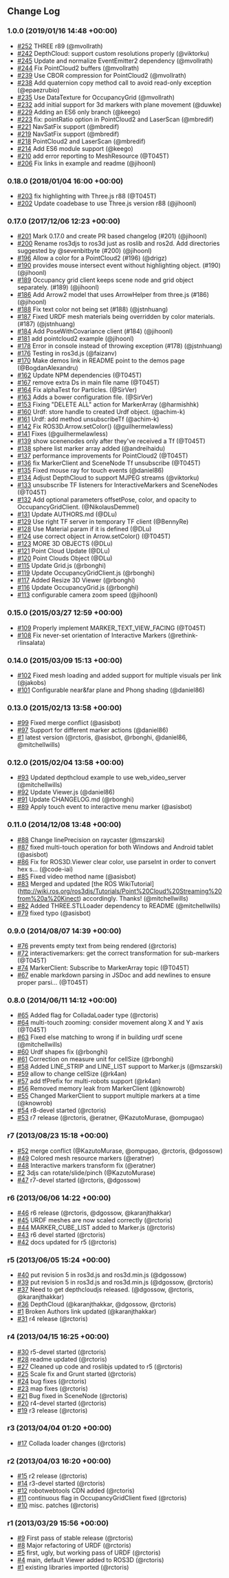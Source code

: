 ## Change Log

### 1.0.0 (2019/01/16 14:48 +00:00)
- [#252](https://github.com/RobotWebTools/ros3djs/pull/252) THREE r89 (@mvollrath)
- [#242](https://github.com/RobotWebTools/ros3djs/pull/242) DepthCloud: support custom resolutions properly (@viktorku)
- [#245](https://github.com/RobotWebTools/ros3djs/pull/245) Update and normalize EventEmitter2 dependency (@mvollrath)
- [#244](https://github.com/RobotWebTools/ros3djs/pull/244) Fix PointCloud2 buffers (@mvollrath)
- [#239](https://github.com/RobotWebTools/ros3djs/pull/239) Use CBOR compression for PointCloud2 (@mvollrath)
- [#238](https://github.com/RobotWebTools/ros3djs/pull/238) Add quaternion copy method call to avoid read-only exception (@epaezrubio)
- [#235](https://github.com/RobotWebTools/ros3djs/pull/235) Use DataTexture for OccupancyGrid (@mvollrath)
- [#232](https://github.com/RobotWebTools/ros3djs/pull/232) add initial support for 3d markers with plane movement (@duwke)
- [#229](https://github.com/RobotWebTools/ros3djs/pull/229) Adding an ES6 only branch (@keego)
- [#223](https://github.com/RobotWebTools/ros3djs/pull/223) fix: pointRatio option in PointCloud2 and LaserScan (@mbredif)
- [#221](https://github.com/RobotWebTools/ros3djs/pull/221) NavSatFix support (@mbredif)
- [#219](https://github.com/RobotWebTools/ros3djs/pull/219) NavSatFix support (@mbredif)
- [#218](https://github.com/RobotWebTools/ros3djs/pull/218) PointCloud2 and LaserScan (@mbredif)
- [#214](https://github.com/RobotWebTools/ros3djs/pull/214) Add ES6 module support (@keego)
- [#210](https://github.com/RobotWebTools/ros3djs/pull/210) add error reporting to MeshResource (@T045T)
- [#206](https://github.com/RobotWebTools/ros3djs/pull/206) Fix links in example and readme (@jihoonl)

### 0.18.0 (2018/01/04 16:00 +00:00)
- [#203](https://github.com/RobotWebTools/ros3djs/pull/203) fix highlighting with Three.js r88 (@T045T)
- [#202](https://github.com/RobotWebTools/ros3djs/pull/202) Update coadebase to use Three.js version r88 (@jihoonl)

### 0.17.0 (2017/12/06 12:23 +00:00)
- [#201](https://github.com/RobotWebTools/ros3djs/pull/201) Mark 0.17.0 and create PR based changelog (#201) (@jihoonl)
- [#200](https://github.com/RobotWebTools/ros3djs/pull/200) Rename ros3djs to ros3d just as roslib and ros2d. Add directories suggested by @sevenbitbyte (#200) (@jihoonl)
- [#196](https://github.com/RobotWebTools/ros3djs/pull/196) Allow a color for a PointCloud2 (#196) (@drigz)
- [#190](https://github.com/RobotWebTools/ros3djs/pull/190) provides mouse intersect event without highlighting object. (#190) (@jihoonl)
- [#189](https://github.com/RobotWebTools/ros3djs/pull/189) Occupancy grid client keeps scene node and grid object separately. (#189) (@jihoonl)
- [#186](https://github.com/RobotWebTools/ros3djs/pull/186) Add Arrow2 model that uses ArrowHelper from three.js (#186) (@jihoonl)
- [#188](https://github.com/RobotWebTools/ros3djs/pull/188) Fix text color not being set (#188) (@jstnhuang)
- [#187](https://github.com/RobotWebTools/ros3djs/pull/187) Fixed URDF mesh materials being overridden by color materials. (#187) (@jstnhuang)
- [#184](https://github.com/RobotWebTools/ros3djs/pull/184) Add PoseWithCovariance client (#184) (@jihoonl)
- [#181](https://github.com/RobotWebTools/ros3djs/pull/181) add pointcloud2 example (@jihoonl)
- [#178](https://github.com/RobotWebTools/ros3djs/pull/178) Error in console instead of throwing exception (#178) (@jstnhuang)
- [#176](https://github.com/RobotWebTools/ros3djs/pull/176) Testing in ros3d.js (@faizanv)
- [#170](https://github.com/RobotWebTools/ros3djs/pull/170) Make demos link in README point to the demos page (@BogdanAlexandru)
- [#162](https://github.com/RobotWebTools/ros3djs/pull/162) Update NPM dependencies (@T045T)
- [#167](https://github.com/RobotWebTools/ros3djs/pull/167) remove extra Ds in main file name (@T045T)
- [#164](https://github.com/RobotWebTools/ros3djs/pull/164) Fix alphaTest for Particles. (@SirVer)
- [#163](https://github.com/RobotWebTools/ros3djs/pull/163) Adds a bower configuration file. (@SirVer)
- [#153](https://github.com/RobotWebTools/ros3djs/pull/153) Fixing "DELETE ALL" action for MarkerArray (@harmishhk)
- [#160](https://github.com/RobotWebTools/ros3djs/pull/160) Urdf: store handle to created Urdf object. (@achim-k)
- [#161](https://github.com/RobotWebTools/ros3djs/pull/161) Urdf: add method unsubscribeTf (@achim-k)
- [#142](https://github.com/RobotWebTools/ros3djs/pull/142) Fix ROS3D.Arrow.setColor() (@guilhermelawless)
- [#141](https://github.com/RobotWebTools/ros3djs/pull/141) Fixes (@guilhermelawless)
- [#139](https://github.com/RobotWebTools/ros3djs/pull/139) show scenenodes only after they've received a Tf (@T045T)
- [#138](https://github.com/RobotWebTools/ros3djs/pull/138) sphere list marker array added (@andreihaidu)
- [#137](https://github.com/RobotWebTools/ros3djs/pull/137) performance improvements for PointCloud2 (@T045T)
- [#136](https://github.com/RobotWebTools/ros3djs/pull/136) fix MarkerClient and SceneNode Tf unsubscribe (@T045T)
- [#135](https://github.com/RobotWebTools/ros3djs/pull/135) Fixed mouse ray for touch events (@daniel86)
- [#134](https://github.com/RobotWebTools/ros3djs/pull/134) Adjust DepthCloud to support MJPEG streams (@viktorku)
- [#133](https://github.com/RobotWebTools/ros3djs/pull/133) unsubscribe TF listeners for InteractiveMarkers and SceneNodes (@T045T)
- [#132](https://github.com/RobotWebTools/ros3djs/pull/132) Add optional parameters offsetPose, color, and opacity to OccupancyGridClient. (@NikolausDemmel)
- [#131](https://github.com/RobotWebTools/ros3djs/pull/131) Update AUTHORS.md (@DLu)
- [#129](https://github.com/RobotWebTools/ros3djs/pull/129) Use right TF server in temporary TF client (@BennyRe)
- [#128](https://github.com/RobotWebTools/ros3djs/pull/128) Use Material param if it is defined (@DLu)
- [#124](https://github.com/RobotWebTools/ros3djs/pull/124) use correct object in Arrow.setColor() (@T045T)
- [#123](https://github.com/RobotWebTools/ros3djs/pull/123) MORE 3D OBJECTS (@DLu)
- [#121](https://github.com/RobotWebTools/ros3djs/pull/121) Point Cloud Update (@DLu)
- [#120](https://github.com/RobotWebTools/ros3djs/pull/120) Point Clouds Object (@DLu)
- [#115](https://github.com/RobotWebTools/ros3djs/pull/115) Update Grid.js (@rbonghi)
- [#119](https://github.com/RobotWebTools/ros3djs/pull/119) Update OccupancyGridClient.js (@rbonghi)
- [#117](https://github.com/RobotWebTools/ros3djs/pull/117) Added Resize 3D Viewer (@rbonghi)
- [#116](https://github.com/RobotWebTools/ros3djs/pull/116) Update OccupancyGrid.js (@rbonghi)
- [#113](https://github.com/RobotWebTools/ros3djs/pull/113) configurable camera zoom speed (@jihoonl)

### 0.15.0 (2015/03/27 12:59 +00:00)
- [#109](https://github.com/RobotWebTools/ros3djs/pull/109) Properly implement MARKER_TEXT_VIEW_FACING (@T045T)
- [#108](https://github.com/RobotWebTools/ros3djs/pull/108) Fix never-set orientation of Interactive Markers (@rethink-rlinsalata)

### 0.14.0 (2015/03/09 15:13 +00:00)
- [#102](https://github.com/RobotWebTools/ros3djs/pull/102) Fixed mesh loading and added support for multiple visuals per link (@jakobs)
- [#101](https://github.com/RobotWebTools/ros3djs/pull/101) Configurable near&far plane and Phong shading (@daniel86)

### 0.13.0 (2015/02/13 13:58 +00:00)
- [#99](https://github.com/RobotWebTools/ros3djs/pull/99) Fixed merge conflict (@asisbot)
- [#97](https://github.com/RobotWebTools/ros3djs/pull/97) Support for different marker actions (@daniel86)
- [#1](https://github.com/RobotWebTools/ros3djs/pull/1) latest version (@rctoris, @asisbot, @rbonghi, @daniel86, @mitchellwills)

### 0.12.0 (2015/02/04 13:58 +00:00)
- [#93](https://github.com/RobotWebTools/ros3djs/pull/93) Updated depthcloud example to use web_video_server (@mitchellwills)
- [#92](https://github.com/RobotWebTools/ros3djs/pull/92) Update Viewer.js (@daniel86)
- [#91](https://github.com/RobotWebTools/ros3djs/pull/91) Update CHANGELOG.md (@rbonghi)
- [#89](https://github.com/RobotWebTools/ros3djs/pull/89) Apply touch event to interactive menu marker (@asisbot)

### 0.11.0 (2014/12/08 13:48 +00:00)
- [#88](https://github.com/RobotWebTools/ros3djs/pull/88) Change linePrecision on raycaster (@mszarski)
- [#87](https://github.com/RobotWebTools/ros3djs/pull/87) fixed multi-touch operation for both Windows and Android tablet (@asisbot)
- [#86](https://github.com/RobotWebTools/ros3djs/pull/86) Fix for ROS3D.Viewer clear color, use parseInt in order to convert hex s... (@code-iai)
- [#85](https://github.com/RobotWebTools/ros3djs/pull/85) Fixed video method name (@asisbot)
- [#83](https://github.com/RobotWebTools/ros3djs/pull/83) Merged and updated [the ROS WikiTutorial] (http://wiki.ros.org/ros3djs/Tutorials/Point%20Cloud%20Streaming%20from%20a%20Kinect) accordingly. Thanks! (@mitchellwills)
- [#82](https://github.com/RobotWebTools/ros3djs/pull/82) Added THREE.STLLoader dependency to README (@mitchellwills)
- [#79](https://github.com/RobotWebTools/ros3djs/pull/79) fixed typo (@asisbot)

### 0.9.0 (2014/08/07 14:39 +00:00)
- [#76](https://github.com/RobotWebTools/ros3djs/pull/76) prevents empty text from being rendered (@rctoris)
- [#72](https://github.com/RobotWebTools/ros3djs/pull/72) interactivemarkers: get the correct transformation for sub-markers (@T045T)
- [#74](https://github.com/RobotWebTools/ros3djs/pull/74) MarkerClient: Subscribe to MarkerArray topic (@T045T)
- [#67](https://github.com/RobotWebTools/ros3djs/pull/67) enable markdown parsing in JSDoc and add newlines to ensure proper parsi... (@T045T)

### 0.8.0 (2014/06/11 14:12 +00:00)
- [#65](https://github.com/RobotWebTools/ros3djs/pull/65) Added flag for ColladaLoader type (@rctoris)
- [#64](https://github.com/RobotWebTools/ros3djs/pull/64) multi-touch zooming: consider movement along X and Y axis (@T045T)
- [#63](https://github.com/RobotWebTools/ros3djs/pull/63) Fixed else matching to wrong if in building urdf scene (@mitchellwills)
- [#60](https://github.com/RobotWebTools/ros3djs/pull/60) Urdf shapes fix (@rbonghi)
- [#61](https://github.com/RobotWebTools/ros3djs/pull/61) Correction on measure unit for cellSize (@rbonghi)
- [#58](https://github.com/RobotWebTools/ros3djs/pull/58) Added LINE_STRIP and LINE_LIST support to Marker.js (@mszarski)
- [#59](https://github.com/RobotWebTools/ros3djs/pull/59) allow to change cellSize (@rk4an)
- [#57](https://github.com/RobotWebTools/ros3djs/pull/57) add tfPrefix for multi-robots support (@rk4an)
- [#56](https://github.com/RobotWebTools/ros3djs/pull/56) Removed memory leak from MarkerClient (@knowrob)
- [#55](https://github.com/RobotWebTools/ros3djs/pull/55) Changed MarkerClient to support multiple markers at a time (@knowrob)
- [#54](https://github.com/RobotWebTools/ros3djs/pull/54) r8-devel started (@rctoris)
- [#53](https://github.com/RobotWebTools/ros3djs/pull/53) r7 release (@rctoris, @eratner, @KazutoMurase, @ompugao)

### r7 (2013/08/23 15:18 +00:00)
- [#52](https://github.com/RobotWebTools/ros3djs/pull/52) merge conflict (@KazutoMurase, @ompugao, @rctoris, @dgossow)
- [#49](https://github.com/RobotWebTools/ros3djs/pull/49) Colored mesh resource markers (@eratner)
- [#48](https://github.com/RobotWebTools/ros3djs/pull/48) Interactive markers transform fix (@eratner)
- [#2](https://github.com/RobotWebTools/ros3djs/pull/2) 3djs can rotate/slide/pinch (@KazutoMurase)
- [#47](https://github.com/RobotWebTools/ros3djs/pull/47) r7-devel started (@rctoris, @dgossow)

### r6 (2013/06/06 14:22 +00:00)
- [#46](https://github.com/RobotWebTools/ros3djs/pull/46) r6 release (@rctoris, @dgossow, @karanjthakkar)
- [#45](https://github.com/RobotWebTools/ros3djs/pull/45) URDF meshes are now scaled correctly (@rctoris)
- [#44](https://github.com/RobotWebTools/ros3djs/pull/44) MARKER_CUBE_LIST added to Marker.js (@rctoris)
- [#43](https://github.com/RobotWebTools/ros3djs/pull/43) r6 devel started (@rctoris)
- [#42](https://github.com/RobotWebTools/ros3djs/pull/42) docs updated for r5 (@rctoris)

### r5 (2013/06/05 15:24 +00:00)
- [#40](https://github.com/RobotWebTools/ros3djs/pull/40) put revision 5 in ros3d.js and ros3d.min.js (@dgossow)
- [#39](https://github.com/RobotWebTools/ros3djs/pull/39) put revision 5 in ros3d.js and ros3d.min.js (@dgossow, @rctoris)
- [#37](https://github.com/RobotWebTools/ros3djs/pull/37) Need to get depthcloudjs released. (@dgossow, @rctoris, @karanjthakkar)
- [#36](https://github.com/RobotWebTools/ros3djs/pull/36) DepthCloud (@karanjthakkar, @dgossow, @rctoris)
- [#1](https://github.com/RobotWebTools/ros3djs/pull/1) Broken Authors link updated (@karanjthakkar)
- [#31](https://github.com/RobotWebTools/ros3djs/pull/31) r4 release (@rctoris)

### r4 (2013/04/15 16:25 +00:00)
- [#30](https://github.com/RobotWebTools/ros3djs/pull/30) r5-devel started (@rctoris)
- [#28](https://github.com/RobotWebTools/ros3djs/pull/28) readme updated (@rctoris)
- [#27](https://github.com/RobotWebTools/ros3djs/pull/27) Cleaned up code and roslibjs updated to r5 (@rctoris)
- [#25](https://github.com/RobotWebTools/ros3djs/pull/25) Scale fix and Grunt started (@rctoris)
- [#24](https://github.com/RobotWebTools/ros3djs/pull/24) bug fixes (@rctoris)
- [#23](https://github.com/RobotWebTools/ros3djs/pull/23) map fixes (@rctoris)
- [#21](https://github.com/RobotWebTools/ros3djs/pull/21) Bug fixed in SceneNode (@rctoris)
- [#20](https://github.com/RobotWebTools/ros3djs/pull/20) r4-devel started (@rctoris)
- [#19](https://github.com/RobotWebTools/ros3djs/pull/19) r3 release (@rctoris)

### r3 (2013/04/04 01:20 +00:00)
- [#17](https://github.com/RobotWebTools/ros3djs/pull/17) Collada loader changes (@rctoris)

### r2 (2013/04/03 16:20 +00:00)
- [#15](https://github.com/RobotWebTools/ros3djs/pull/15) r2 release (@rctoris)
- [#14](https://github.com/RobotWebTools/ros3djs/pull/14) r3-devel started (@rctoris)
- [#12](https://github.com/RobotWebTools/ros3djs/pull/12) robotwebtools CDN added (@rctoris)
- [#11](https://github.com/RobotWebTools/ros3djs/pull/11) continuous flag in OccupancyGridClient fixed (@rctoris)
- [#10](https://github.com/RobotWebTools/ros3djs/pull/10) misc. patches (@rctoris)

### r1 (2013/03/29 15:56 +00:00)
- [#9](https://github.com/RobotWebTools/ros3djs/pull/9) First pass of stable release (@rctoris)
- [#8](https://github.com/RobotWebTools/ros3djs/pull/8) Major refactoring of URDF (@rctoris)
- [#5](https://github.com/RobotWebTools/ros3djs/pull/5) first, ugly, but working pass of URDF (@rctoris)
- [#4](https://github.com/RobotWebTools/ros3djs/pull/4) main, default Viewer added to ROS3D (@rctoris)
- [#1](https://github.com/RobotWebTools/ros3djs/pull/1) existing libraries imported (@rctoris)

